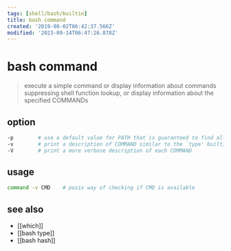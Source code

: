 ```yaml
---
tags: [shell/bash/builtin]
title: bash command
created: '2019-08-02T06:42:37.566Z'
modified: '2023-09-14T06:47:26.878Z'
---
```


# bash command

> execute a simple command or display information about commands 
suppressing  shell function lookup, or display information about the specified COMMANDs

## option

```sh
-p        # use a default value for PATH that is guaranteed to find all of the standard utilities
-v        # print a description of COMMAND similar to the `type' builtin
-V        # print a more verbose description of each COMMAND
```

## usage

```sh
command -v CMD    # posix way of checking if CMD is available
```

## see also

- [[which]]
- [[bash type]]
- [[bash hash]]
